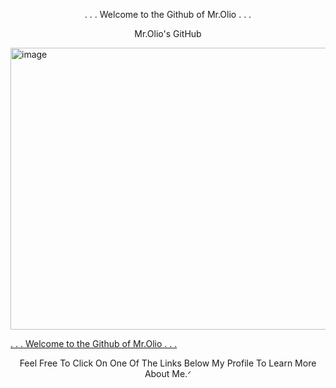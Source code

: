<ins><p align="middle">. . . Welcome to the Github of Mr.Olio . . .</p></ins>

<ins><p align="middle">Mr.Olio's GitHub</p></ins>
<img width="640" height="451" alt="image" src="https://github.com/user-attachments/assets/58dde5ed-2288-4674-adc4-9919e2555e0f" />

<ins>. . . Welcome to the Github of Mr.Olio . . .</ins>



<p align="middle">Feel Free To Click On One Of The Links Below My Profile To Learn More About Me.ᐟ</p>
<!--
**FancyRetro/FancyRetro** is a ✨ _special_ ✨ repository because its `README.md` (this file) appears on your GitHub profile.

Here are some ideas to get you started:

- 🔭 I’m currently working on ...
- 🌱 I’m currently learning ...
- 👯 I’m looking to collaborate on ...
- 🤔 I’m looking for help with ...
- 💬 Ask me about ...
- 📫 How to reach me: ...
- 😄 Pronouns: ...
- ⚡ Fun fact: ...
-->
